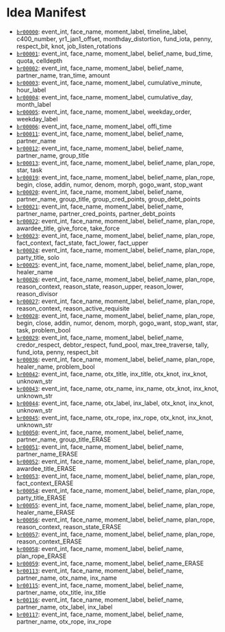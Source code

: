 # Idea Manifest

- [`br00000`](ideas/br00000.md): event_int, face_name, moment_label, timeline_label, c400_number, yr1_jan1_offset, monthday_distortion, fund_iota, penny, respect_bit, knot, job_listen_rotations
- [`br00001`](ideas/br00001.md): event_int, face_name, moment_label, belief_name, bud_time, quota, celldepth
- [`br00002`](ideas/br00002.md): event_int, face_name, moment_label, belief_name, partner_name, tran_time, amount
- [`br00003`](ideas/br00003.md): event_int, face_name, moment_label, cumulative_minute, hour_label
- [`br00004`](ideas/br00004.md): event_int, face_name, moment_label, cumulative_day, month_label
- [`br00005`](ideas/br00005.md): event_int, face_name, moment_label, weekday_order, weekday_label
- [`br00006`](ideas/br00006.md): event_int, face_name, moment_label, offi_time
- [`br00011`](ideas/br00011.md): event_int, face_name, moment_label, belief_name, partner_name
- [`br00012`](ideas/br00012.md): event_int, face_name, moment_label, belief_name, partner_name, group_title
- [`br00013`](ideas/br00013.md): event_int, face_name, moment_label, belief_name, plan_rope, star, task
- [`br00019`](ideas/br00019.md): event_int, face_name, moment_label, belief_name, plan_rope, begin, close, addin, numor, denom, morph, gogo_want, stop_want
- [`br00020`](ideas/br00020.md): event_int, face_name, moment_label, belief_name, partner_name, group_title, group_cred_points, group_debt_points
- [`br00021`](ideas/br00021.md): event_int, face_name, moment_label, belief_name, partner_name, partner_cred_points, partner_debt_points
- [`br00022`](ideas/br00022.md): event_int, face_name, moment_label, belief_name, plan_rope, awardee_title, give_force, take_force
- [`br00023`](ideas/br00023.md): event_int, face_name, moment_label, belief_name, plan_rope, fact_context, fact_state, fact_lower, fact_upper
- [`br00024`](ideas/br00024.md): event_int, face_name, moment_label, belief_name, plan_rope, party_title, solo
- [`br00025`](ideas/br00025.md): event_int, face_name, moment_label, belief_name, plan_rope, healer_name
- [`br00026`](ideas/br00026.md): event_int, face_name, moment_label, belief_name, plan_rope, reason_context, reason_state, reason_upper, reason_lower, reason_divisor
- [`br00027`](ideas/br00027.md): event_int, face_name, moment_label, belief_name, plan_rope, reason_context, reason_active_requisite
- [`br00028`](ideas/br00028.md): event_int, face_name, moment_label, belief_name, plan_rope, begin, close, addin, numor, denom, morph, gogo_want, stop_want, star, task, problem_bool
- [`br00029`](ideas/br00029.md): event_int, face_name, moment_label, belief_name, credor_respect, debtor_respect, fund_pool, max_tree_traverse, tally, fund_iota, penny, respect_bit
- [`br00036`](ideas/br00036.md): event_int, face_name, moment_label, belief_name, plan_rope, healer_name, problem_bool
- [`br00042`](ideas/br00042.md): event_int, face_name, otx_title, inx_title, otx_knot, inx_knot, unknown_str
- [`br00043`](ideas/br00043.md): event_int, face_name, otx_name, inx_name, otx_knot, inx_knot, unknown_str
- [`br00044`](ideas/br00044.md): event_int, face_name, otx_label, inx_label, otx_knot, inx_knot, unknown_str
- [`br00045`](ideas/br00045.md): event_int, face_name, otx_rope, inx_rope, otx_knot, inx_knot, unknown_str
- [`br00050`](ideas/br00050.md): event_int, face_name, moment_label, belief_name, partner_name, group_title_ERASE
- [`br00051`](ideas/br00051.md): event_int, face_name, moment_label, belief_name, partner_name_ERASE
- [`br00052`](ideas/br00052.md): event_int, face_name, moment_label, belief_name, plan_rope, awardee_title_ERASE
- [`br00053`](ideas/br00053.md): event_int, face_name, moment_label, belief_name, plan_rope, fact_context_ERASE
- [`br00054`](ideas/br00054.md): event_int, face_name, moment_label, belief_name, plan_rope, party_title_ERASE
- [`br00055`](ideas/br00055.md): event_int, face_name, moment_label, belief_name, plan_rope, healer_name_ERASE
- [`br00056`](ideas/br00056.md): event_int, face_name, moment_label, belief_name, plan_rope, reason_context, reason_state_ERASE
- [`br00057`](ideas/br00057.md): event_int, face_name, moment_label, belief_name, plan_rope, reason_context_ERASE
- [`br00058`](ideas/br00058.md): event_int, face_name, moment_label, belief_name, plan_rope_ERASE
- [`br00059`](ideas/br00059.md): event_int, face_name, moment_label, belief_name_ERASE
- [`br00113`](ideas/br00113.md): event_int, face_name, moment_label, belief_name, partner_name, otx_name, inx_name
- [`br00115`](ideas/br00115.md): event_int, face_name, moment_label, belief_name, partner_name, otx_title, inx_title
- [`br00116`](ideas/br00116.md): event_int, face_name, moment_label, belief_name, partner_name, otx_label, inx_label
- [`br00117`](ideas/br00117.md): event_int, face_name, moment_label, belief_name, partner_name, otx_rope, inx_rope